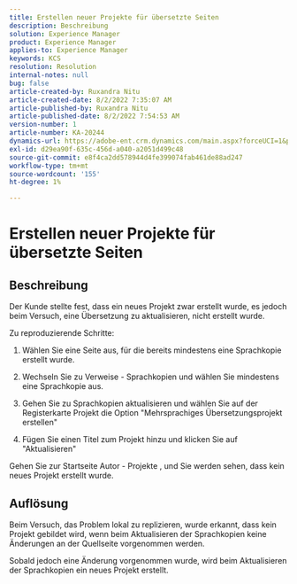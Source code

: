 ```yaml
---
title: Erstellen neuer Projekte für übersetzte Seiten
description: Beschreibung
solution: Experience Manager
product: Experience Manager
applies-to: Experience Manager
keywords: KCS
resolution: Resolution
internal-notes: null
bug: false
article-created-by: Ruxandra Nitu
article-created-date: 8/2/2022 7:35:07 AM
article-published-by: Ruxandra Nitu
article-published-date: 8/2/2022 7:54:53 AM
version-number: 1
article-number: KA-20244
dynamics-url: https://adobe-ent.crm.dynamics.com/main.aspx?forceUCI=1&pagetype=entityrecord&etn=knowledgearticle&id=113b629f-3512-ed11-b83d-0022480867bd
exl-id: d29ea90f-635c-456d-a040-a2051d499c48
source-git-commit: e8f4ca2dd578944d4fe399074fab461de88ad247
workflow-type: tm+mt
source-wordcount: '155'
ht-degree: 1%

---
```


# Erstellen neuer Projekte für übersetzte Seiten

## Beschreibung


Der Kunde stellte fest, dass ein neues Projekt zwar erstellt wurde, es jedoch beim Versuch, eine Übersetzung zu aktualisieren, nicht erstellt wurde.

Zu reproduzierende Schritte:

1. Wählen Sie eine Seite aus, für die bereits mindestens eine Sprachkopie erstellt wurde.

2. Wechseln Sie zu Verweise - Sprachkopien und wählen Sie mindestens eine Sprachkopie aus.

3. Gehen Sie zu Sprachkopien aktualisieren und wählen Sie auf der Registerkarte Projekt die Option &quot;Mehrsprachiges Übersetzungsprojekt erstellen&quot;

4. Fügen Sie einen Titel zum Projekt hinzu und klicken Sie auf &quot;Aktualisieren&quot;

Gehen Sie zur Startseite Autor - Projekte , und Sie werden sehen, dass kein neues Projekt erstellt wurde.


## Auflösung


Beim Versuch, das Problem lokal zu replizieren, wurde erkannt, dass kein Projekt gebildet wird, wenn beim Aktualisieren der Sprachkopien keine Änderungen an der Quellseite vorgenommen werden.

Sobald jedoch eine Änderung vorgenommen wurde, wird beim Aktualisieren der Sprachkopien ein neues Projekt erstellt.
